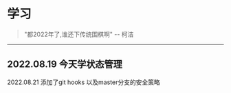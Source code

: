 # 学习

> "都2022年了,谁还下传统围棋啊"    -- 柯洁

----
2022.08.19
今天学状态管理
----


2022.08.21
添加了git hooks 以及master分支的安全策略
